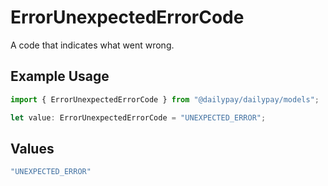 # ErrorUnexpectedErrorCode

A code that indicates what went wrong.

## Example Usage

```typescript
import { ErrorUnexpectedErrorCode } from "@dailypay/dailypay/models";

let value: ErrorUnexpectedErrorCode = "UNEXPECTED_ERROR";
```

## Values

```typescript
"UNEXPECTED_ERROR"
```